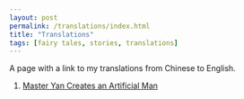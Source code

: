 ```yaml
---
layout: post
permalink: /translations/index.html
title: "Translations"
tags: [fairy tales, stories, translations]
---
```


A page with a link to my translations from Chinese to English.

1.  [Master Yan Creates an Artificial Man]()
